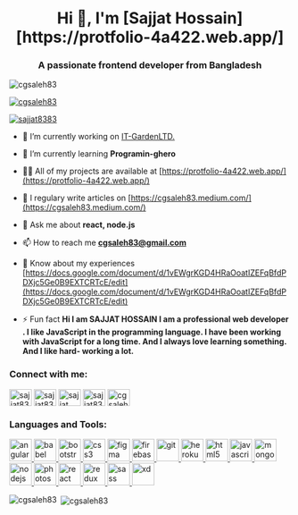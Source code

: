 <h1 align="center">Hi 👋, I'm [Sajjat Hossain] [https://protfolio-4a422.web.app/]</h1>
<h3 align="center">A passionate frontend developer from Bangladesh</h3>

<p align="left"> <img src="https://komarev.com/ghpvc/?username=cgsaleh83&label=Profile%20views&color=0e75b6&style=flat" alt="cgsaleh83" /> </p>

<p align="left"> <a href="https://github.com/ryo-ma/github-profile-trophy"><img src="https://github-profile-trophy.vercel.app/?username=cgsaleh83" alt="cgsaleh83" /></a> </p>

<p align="left"> <a href="https://twitter.com/sajjat8383" target="blank"><img src="https://img.shields.io/twitter/follow/sajjat8383?logo=twitter&style=for-the-badge" alt="sajjat8383" /></a> </p>

- 🔭 I’m currently working on [IT-GardenLTD.](https://itgardenltd.com/)

- 🌱 I’m currently learning **Programin-ghero**

- 👨‍💻 All of my projects are available at [https://protfolio-4a422.web.app/](https://protfolio-4a422.web.app/)

- 📝 I regulary write articles on [https://cgsaleh83.medium.com/](https://cgsaleh83.medium.com/)

- 💬 Ask me about **react, node.js**

- 📫 How to reach me **cgsaleh83@gmail.com**

- 📄 Know about my experiences [https://docs.google.com/document/d/1vEWgrKGD4HRaOoatIZEFqBfdPDXjc5Ge0B9EXTCRTcE/edit](https://docs.google.com/document/d/1vEWgrKGD4HRaOoatIZEFqBfdPDXjc5Ge0B9EXTCRTcE/edit)

- ⚡ Fun fact **Hi I am SAJJAT HOSSAIN I am a professional web developer . I like JavaScript in the programming language. I have been working with JavaScript for a long time. And I always love learning something. And I like hard- working a lot.**

<h3 align="left">Connect with me:</h3>
<p align="left">
<a href="https://twitter.com/sajjat8383" target="blank"><img align="center" src="https://cdn.jsdelivr.net/npm/simple-icons@3.0.1/icons/twitter.svg" alt="sajjat8383" height="30" width="40" /></a>
<a href="https://linkedin.com/in/sajjat8383" target="blank"><img align="center" src="https://cdn.jsdelivr.net/npm/simple-icons@3.0.1/icons/linkedin.svg" alt="sajjat8383" height="30" width="40" /></a>
<a href="https://codesandbox.com/sajjat hossain" target="blank"><img align="center" src="https://cdn.jsdelivr.net/npm/simple-icons@3.0.1/icons/codesandbox.svg" alt="sajjat hossain" height="30" width="40" /></a>
<a href="https://fb.com/sajjat8383" target="blank"><img align="center" src="https://cdn.jsdelivr.net/npm/simple-icons@3.0.1/icons/facebook.svg" alt="sajjat8383" height="30" width="40" /></a>
<a href="https://medium.com/cgsaleh83.medium.com/" target="blank"><img align="center" src="https://cdn.jsdelivr.net/npm/simple-icons@3.0.1/icons/medium.svg" alt="cgsaleh83.medium.com/" height="30" width="40" /></a>
</p>

<h3 align="left">Languages and Tools:</h3>
<p align="left"> <a href="https://angular.io" target="_blank"> <img src="https://devicons.github.io/devicon/devicon.git/icons/angularjs/angularjs-original.svg" alt="angularjs" width="40" height="40"/> </a> <a href="https://babeljs.io/" target="_blank"> <img src="https://www.vectorlogo.zone/logos/babeljs/babeljs-icon.svg" alt="babel" width="40" height="40"/> </a> <a href="https://getbootstrap.com" target="_blank"> <img src="https://devicons.github.io/devicon/devicon.git/icons/bootstrap/bootstrap-plain.svg" alt="bootstrap" width="40" height="40"/> </a> <a href="https://www.w3schools.com/css/" target="_blank"> <img src="https://devicons.github.io/devicon/devicon.git/icons/css3/css3-original-wordmark.svg" alt="css3" width="40" height="40"/> </a> <a href="https://www.figma.com/" target="_blank"> <img src="https://www.vectorlogo.zone/logos/figma/figma-icon.svg" alt="figma" width="40" height="40"/> </a> <a href="https://firebase.google.com/" target="_blank"> <img src="https://www.vectorlogo.zone/logos/firebase/firebase-icon.svg" alt="firebase" width="40" height="40"/> </a> <a href="https://git-scm.com/" target="_blank"> <img src="https://www.vectorlogo.zone/logos/git-scm/git-scm-icon.svg" alt="git" width="40" height="40"/> </a> <a href="https://heroku.com" target="_blank"> <img src="https://www.vectorlogo.zone/logos/heroku/heroku-icon.svg" alt="heroku" width="40" height="40"/> </a> <a href="https://www.w3.org/html/" target="_blank"> <img src="https://devicons.github.io/devicon/devicon.git/icons/html5/html5-original-wordmark.svg" alt="html5" width="40" height="40"/> </a> <a href="https://developer.mozilla.org/en-US/docs/Web/JavaScript" target="_blank"> <img src="https://devicons.github.io/devicon/devicon.git/icons/javascript/javascript-original.svg" alt="javascript" width="40" height="40"/> </a> <a href="https://www.mongodb.com/" target="_blank"> <img src="https://devicons.github.io/devicon/devicon.git/icons/mongodb/mongodb-original-wordmark.svg" alt="mongodb" width="40" height="40"/> </a> <a href="https://nodejs.org" target="_blank"> <img src="https://devicons.github.io/devicon/devicon.git/icons/nodejs/nodejs-original-wordmark.svg" alt="nodejs" width="40" height="40"/> </a> <a href="https://www.photoshop.com/en" target="_blank"> <img src="https://devicons.github.io/devicon/devicon.git/icons/photoshop/photoshop-plain.svg" alt="photoshop" width="40" height="40"/> </a> <a href="https://reactjs.org/" target="_blank"> <img src="https://devicons.github.io/devicon/devicon.git/icons/react/react-original-wordmark.svg" alt="react" width="40" height="40"/> </a> <a href="https://redux.js.org" target="_blank"> <img src="https://devicons.github.io/devicon/devicon.git/icons/redux/redux-original.svg" alt="redux" width="40" height="40"/> </a> <a href="https://sass-lang.com" target="_blank"> <img src="https://devicons.github.io/devicon/devicon.git/icons/sass/sass-original.svg" alt="sass" width="40" height="40"/> </a> <a href="https://www.adobe.com/products/xd.html" target="_blank"> <img src="https://cdn.worldvectorlogo.com/logos/adobe-xd.svg" alt="xd" width="40" height="40"/> </a> </p>

<p><img align="left" src="https://github-readme-stats.vercel.app/api/top-langs?username=cgsaleh83&show_icons=true&locale=en&layout=compact" alt="cgsaleh83" /></p>

<p>&nbsp;<img align="center" src="https://github-readme-stats.vercel.app/api?username=cgsaleh83&show_icons=true&locale=en" alt="cgsaleh83" /></p>
